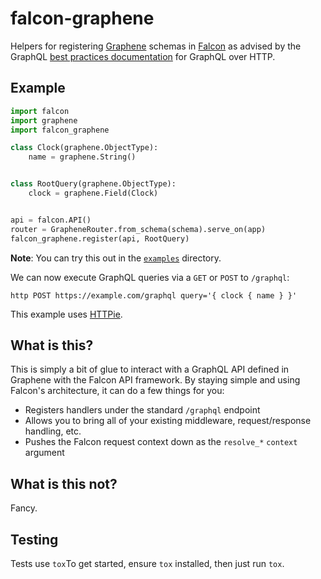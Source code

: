 # falcon-graphene

Helpers for registering [Graphene](http://graphene-python.org/) schemas in [Falcon](https://falconframework.org/) as advised by the GraphQL [best practices documentation](http://graphql.org/learn/serving-over-http/) for GraphQL over HTTP.

## Example

```python
import falcon
import graphene
import falcon_graphene

class Clock(graphene.ObjectType):
    name = graphene.String()


class RootQuery(graphene.ObjectType):
    clock = graphene.Field(Clock)


api = falcon.API()
router = GrapheneRouter.from_schema(schema).serve_on(app)
falcon_graphene.register(api, RootQuery)
```

**Note**: You can try this out in the [`examples`](https://github.com/bendemaree/falcon-graphene/blob/master/examples) directory.

We can now execute GraphQL queries via a `GET` or `POST` to `/graphql`:

```
http POST https://example.com/graphql query='{ clock { name } }'
```

This example uses [HTTPie](https://httpie.org).

## What is this?

This is simply a bit of glue to interact with a GraphQL API defined in Graphene with the Falcon API framework. By staying simple and using Falcon's architecture, it can do a few things for you:

- Registers handlers under the standard `/graphql` endpoint
- Allows you to bring all of your existing middleware, request/response handling, etc.
- Pushes the Falcon request context down as the `resolve_*` `context` argument

## What is this not?

Fancy.

## Testing

Tests use `tox`To get started, ensure `tox` installed, then just run `tox`.

